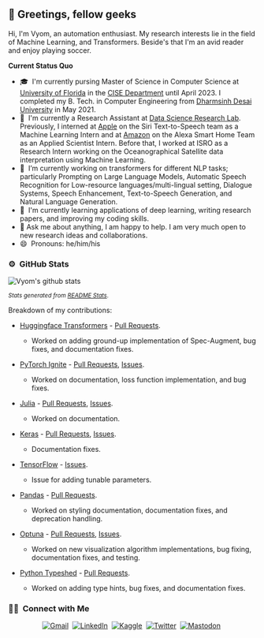 ## 🖖 Greetings, fellow geeks 
Hi, I'm Vyom, an automation enthusiast. My research interests lie in the field of Machine Learning, and Transformers. Beside's that I'm an avid reader and enjoy playing soccer.

<b>Current Status Quo</b>
- 🎓 &nbsp;I'm currently pursing Master of Science in Computer Science at [University of Florida](https://www.ufl.edu/) in the [CISE Department](https://www.cise.ufl.edu/) until April 2023. I completed my B. Tech. in Computer Engineering from [Dharmsinh Desai University](https://ddu.ac.in/) in May 2021.
- 💼 &nbsp;I'm currently a Research Assistant at [Data Science Research Lab](https://dsr.cise.ufl.edu/). Previously, I interned at [Apple](https://machinelearning.apple.com/) on the Siri Text-to-Speech team as a Machine Learning Intern and at [Amazon](https://www.amazon.science/) on the Alexa Smart Home Team as an Applied Scientist Intern. Before that, I worked at ISRO as a Research Intern working on the Oceanographical Satellite data interpretation using Machine Learning.
- 🔭 &nbsp;I’m currently working on transformers for different NLP tasks; particularly Prompting on Large Language Models, Automatic Speech Recognition for Low-resource languages/multi-lingual setting, Dialogue Systems, Speech Enhancement, Text-to-Speech Generation, and Natural Language Generation.
- 🌱 &nbsp;I'm currently learning applications of deep learning, writing research papers, and improving my coding skills.
- 💬 Ask me about anything, I am happy to help. I am very much open to new research ideas and collaborations. 
- 😄 &nbsp;Pronouns: he/him/his

### ⚙️ &nbsp;GitHub Stats
![Vyom's github stats](https://github-readme-stats.vercel.app/api?username=01-vyom&theme=cobalt&count_private=true&show_icons=true&hide=stars)

<sup>*Stats generated from [README Stats](https://github.com/anuraghazra/github-readme-stats)*. </sup>

Breakdown of my contributions:

- [Huggingface Transformers](https://github.com/huggingface/transformers) - [Pull Requests](https://github.com/huggingface/transformers/pulls?q=is%3Apr+author%3A01-vyom+is%3Aclosed).
  - Worked on adding ground-up implementation of Spec-Augment, bug fixes, and documentation fixes.

- [PyTorch Ignite](https://github.com/pytorch/ignite) - [Pull Requests](https://github.com/pytorch/ignite/pulls?q=is%3Apr+author%3A01-vyom+is%3Aclosed), [Issues](https://github.com/pytorch/ignite/issues?q=is%3Aissue+author%3A01-vyom+is%3Aclosed).
  - Worked on documentation, loss function implementation, and bug fixes.

- [Julia](https://github.com/JuliaLang/www.julialang.org) - [Pull Requests](https://github.com/JuliaLang/www.julialang.org/pulls?q=is%3Apr+author%3A01-vyom+is%3Aclosed), [Issues](https://github.com/JuliaLang/www.julialang.org/issues?q=is%3Aissue+author%3A01-vyom+is%3Aclosed).

    - Worked on documentation.

- [Keras](https://github.com/keras-team/keras) - [Pull Requests](https://github.com/keras-team/keras/pulls?q=is%3Apr+author%3A01-vyom+is%3Aclosed), [Issues](https://github.com/keras-team/keras/issues?q=is%3Aissue+author%3A01-vyom+is%3Aclosed). 
  - Documentation fixes.

- [TensorFlow](https://github.com/tensorflow) - [Issues](https://github.com/tensorflow/models/issues/10143).
  - Issue for adding tunable parameters.

- [Pandas](https://github.com/pandas-dev/pandas) - [Pull Requests](https://github.com/pandas-dev/pandas/pulls?q=is%3Apr+author%3A01-vyom+is%3Aclosed).
  - Worked on styling documentation, documentation fixes, and deprecation handling.

- [Optuna](https://github.com/optuna/optuna) - [Pull Requests](https://github.com/optuna/optuna/pulls?q=is%3Apr+author%3A01-vyom+is%3Aclosed), [Issues](https://github.com/optuna/optuna/issues?q=is%3Aissue+author%3A01-vyom+is%3Aclosed).
  - Worked on new visualization algorithm implementations, bug fixing, documentation fixes, and testing.

- [Python Typeshed](https://github.com/python/typeshed) - [Pull Requests](https://github.com/python/typeshed/pulls?q=is%3Apr+author%3A01-vyom+is%3Aclosed).
  - Worked on adding type hints, bug fixes, and documentation fixes.
### 🤝🏻 &nbsp;Connect with Me
<p align="center">
<a href="mailto:angerstick3@gmail.com"><img src="https://img.shields.io/badge/gmail-%23D14836.svg?&style=for-the-badge&logo=gmail&logoColor=white" alt="Gmail" /></a>&nbsp;
<a href="https://www.linkedin.com/in/01-vyom"><img src="https://img.shields.io/badge/linkedin-%230077B5.svg?&style=for-the-badge&logo=linkedin&logoColor=white" alt="LinkedIn" /></a>&nbsp;
<a href="https://www.kaggle.com/boltcoder"><img src="https://img.shields.io/badge/Kaggle-20BEFF?&style=for-the-badge&logo=kaggle&logoColor=white"alt="Kaggle" /></a>&nbsp;
<!-- <a href="https://leetcode.com/bolt_coder"><img src="https://img.shields.io/badge/leetcode-FFA116?&style=for-the-badge&logo=leetcode&logoColor=black" alt="Leetcode"/></a>&nbsp;
<a href="https://www.codechef.com/users/bolt_coder"><img src="https://img.shields.io/badge/codechef-5B4638?&style=for-the-badge&logo=codechef&logoColor=white" alt="Codechef"/></a>&nbsp; -->
<a href="https://twitter.com/stancosmos01"><img src="https://img.shields.io/badge/Twitter-1DA1F2?style=for-the-badge&logo=twitter&logoColor=white" alt="Twitter" /></a>&nbsp;
<a href="https://sigmoid.social/@stancosmos"><img src="https://img.shields.io/badge/-MASTODON-%232B90D9?style=for-the-badge&logo=mastodon&logoColor=white" alt="Mastodon" /></a>&nbsp;
</p>